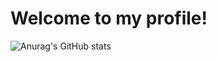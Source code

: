 # Welcome to my profile!
![Anurag's GitHub stats](https://github-readme-stats.vercel.app/api?username=AnyMinorDeerPanda&show_icons=true&bg_color=0,E16248,A7539E&text_color=FFFFFF&title_color=FFFFFF)



